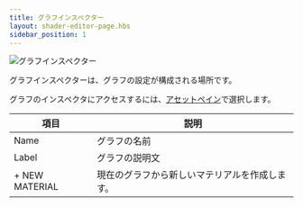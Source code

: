 ```yaml
---
title: グラフインスペクター
layout: shader-editor-page.hbs
sidebar_position: 1
---
```


![グラフインスペクター][1]

グラフインスペクターは、グラフの設定が構成される場所です。

グラフのインスペクタにアクセスするには、[アセットペイン][2]で選択します。

| 項目         | 説明                                           |
| --------------- |---------------------------------------------- |
| Name            | グラフの名前                               |
| Label           | グラフの説明文                   |
| \+ NEW MATERIAL | 現在のグラフから新しいマテリアルを作成します。 |

[1]: /images/shader-editor/inspector-pane-graph.png
[2]: /shader-editor/window-layout/assets-pane
